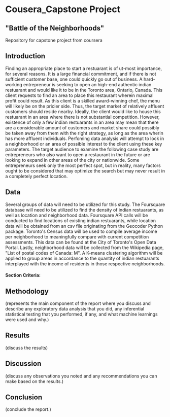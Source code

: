 # Cousera_Capstone Project 
## "Battle of the Neighborhoods"
Repository for capstone project from coursera


## Introduction

Finding an appropriate place to start a restuarant is of ut-most importance, for several reasons. It is a large financial commitment, and if there is not sufficient customer base, one could quickly go out of business. A hard-working entrepreneur is seeking to open an high-end authentic indian restuarant and would like it to be in the Toronto area, Ontario, Canada. This client requests to find an area to place this restaurant wherein maximal profit could result. As this client is a skilled award-winning chef, the menu will likely be on the pricier side. Thus, the target market of relatively affluent customers should reside nearby. Ideally, the client would like to house this restuarant in an area where there is not substantial competition. However, existence of only a few indian restuarants in an area may mean that there are a considerable amount of customers and market share could possibly be taken away from them with the right strategy, as long as the area wherin has more affluent individuals. Perfoming data analysis will attempt to lock in a neighborhood or an area of possible interest to the client using these key parameters. The target audience to examine the following case study are entrepreneurs who also want to open a restaurant in the future or are looking to expand in other areas of the city or nationwide. Some entrepreneurs seek only the most perfect spot, but in reality, many factors ought to be considered that may optimize the search but may never result in a completely perfect location.




## Data 

Several groups of data will need to be utilized for this study. The Foursquare database will need to be utilized to find the density of indian restuarants, as well as location and neighborhood data. Foursquare API calls will be conducted to find locations of existing indian restuarants, while location data will be obtained from an csv file originating from the Geocoder Python package. Toronto's Census data will be used to compile average income per neighborhood to meaningfully compare with current competition assessments. This data can be found at the City of Toronto's Open Data Portal. Lastly, neighborhood data will be collected from the Wikipedia page, "List of postal codes of Canada: M". A K-means clustering algorithm will be applied to group areas in accordance to the quantity of indian restuarants interplayed with the income of residents in those respective neighborhoods.


#### Section Criteria: 



## Methodology 
(represents the main component of the report where you discuss and describe any exploratory data analysis that you did, any inferential statistical testing that you performed, if any, and what machine learnings were used and why.)

## Results 
(discuss the results)

## Discussion 
(discuss any observations you noted and any recommendations you can make based on the results.)

## Conclusion 
(conclude the report.)

